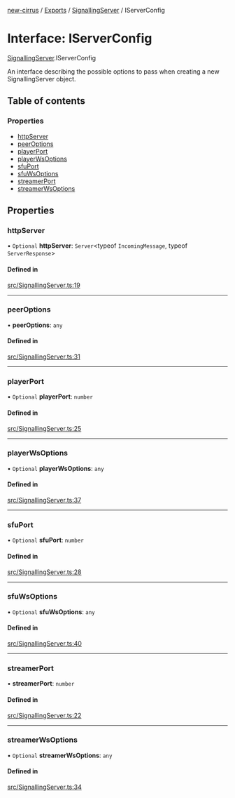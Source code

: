 [new-cirrus](../README.md) / [Exports](../modules.md) / [SignallingServer](../modules/SignallingServer.md) / IServerConfig

# Interface: IServerConfig

[SignallingServer](../modules/SignallingServer.md).IServerConfig

An interface describing the possible options to pass when creating
a new SignallingServer object.

## Table of contents

### Properties

- [httpServer](SignallingServer.IServerConfig.md#httpserver)
- [peerOptions](SignallingServer.IServerConfig.md#peeroptions)
- [playerPort](SignallingServer.IServerConfig.md#playerport)
- [playerWsOptions](SignallingServer.IServerConfig.md#playerwsoptions)
- [sfuPort](SignallingServer.IServerConfig.md#sfuport)
- [sfuWsOptions](SignallingServer.IServerConfig.md#sfuwsoptions)
- [streamerPort](SignallingServer.IServerConfig.md#streamerport)
- [streamerWsOptions](SignallingServer.IServerConfig.md#streamerwsoptions)

## Properties

### httpServer

• `Optional` **httpServer**: `Server`\<typeof `IncomingMessage`, typeof `ServerResponse`\>

#### Defined in

[src/SignallingServer.ts:19](https://github.com/mcottontensor/PixelStreamingInfrastructure/blob/33ba8d3/new_cirrus/src/SignallingServer.ts#L19)

___

### peerOptions

• **peerOptions**: `any`

#### Defined in

[src/SignallingServer.ts:31](https://github.com/mcottontensor/PixelStreamingInfrastructure/blob/33ba8d3/new_cirrus/src/SignallingServer.ts#L31)

___

### playerPort

• `Optional` **playerPort**: `number`

#### Defined in

[src/SignallingServer.ts:25](https://github.com/mcottontensor/PixelStreamingInfrastructure/blob/33ba8d3/new_cirrus/src/SignallingServer.ts#L25)

___

### playerWsOptions

• `Optional` **playerWsOptions**: `any`

#### Defined in

[src/SignallingServer.ts:37](https://github.com/mcottontensor/PixelStreamingInfrastructure/blob/33ba8d3/new_cirrus/src/SignallingServer.ts#L37)

___

### sfuPort

• `Optional` **sfuPort**: `number`

#### Defined in

[src/SignallingServer.ts:28](https://github.com/mcottontensor/PixelStreamingInfrastructure/blob/33ba8d3/new_cirrus/src/SignallingServer.ts#L28)

___

### sfuWsOptions

• `Optional` **sfuWsOptions**: `any`

#### Defined in

[src/SignallingServer.ts:40](https://github.com/mcottontensor/PixelStreamingInfrastructure/blob/33ba8d3/new_cirrus/src/SignallingServer.ts#L40)

___

### streamerPort

• **streamerPort**: `number`

#### Defined in

[src/SignallingServer.ts:22](https://github.com/mcottontensor/PixelStreamingInfrastructure/blob/33ba8d3/new_cirrus/src/SignallingServer.ts#L22)

___

### streamerWsOptions

• `Optional` **streamerWsOptions**: `any`

#### Defined in

[src/SignallingServer.ts:34](https://github.com/mcottontensor/PixelStreamingInfrastructure/blob/33ba8d3/new_cirrus/src/SignallingServer.ts#L34)
